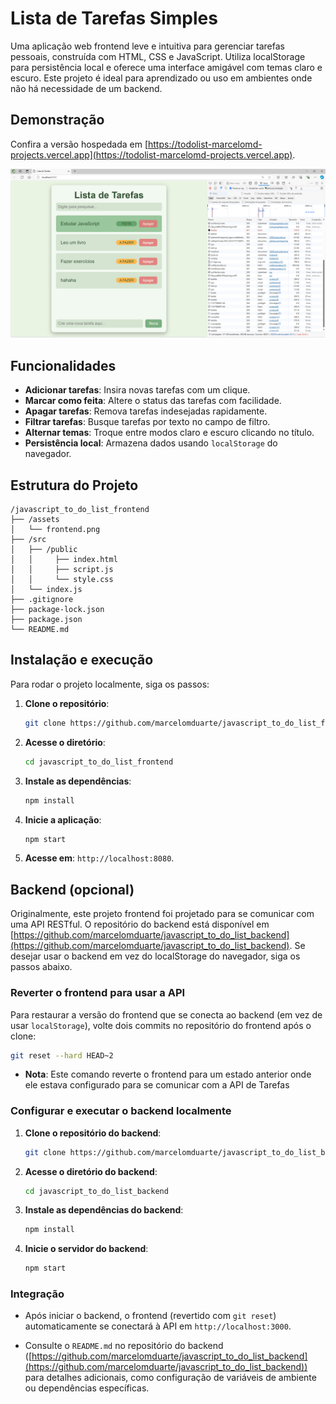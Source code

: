 # Lista de Tarefas Simples

Uma aplicação web frontend leve e intuitiva para gerenciar tarefas pessoais, construída com HTML, CSS e JavaScript. Utiliza localStorage para persistência local e oferece uma interface amigável com temas claro e escuro. Este projeto é ideal para aprendizado ou uso em ambientes onde não há necessidade de um backend.

## Demonstração

Confira a versão hospedada em [https://todolist-marcelomd-projects.vercel.app](https://todolist-marcelomd-projects.vercel.app).

![Lista de Tarefas](./assets/frontend.png)

## Funcionalidades

- **Adicionar tarefas**: Insira novas tarefas com um clique.
- **Marcar como feita**: Altere o status das tarefas com facilidade.
- **Apagar tarefas**: Remova tarefas indesejadas rapidamente.
- **Filtrar tarefas**: Busque tarefas por texto no campo de filtro.
- **Alternar temas**: Troque entre modos claro e escuro clicando no título.
- **Persistência local**: Armazena dados usando `localStorage` do navegador.

## Estrutura do Projeto

```text
/javascript_to_do_list_frontend
├── /assets
│   └── frontend.png
├── /src    
│   ├── /public
│   │     ├── index.html
│   │     ├── script.js
│   │     └── style.css
│   └── index.js          
├── .gitignore
├── package-lock.json
├── package.json
└── README.md
```

## Instalação e execução

Para rodar o projeto localmente, siga os passos:

1. **Clone o repositório**:

   ```bash
   git clone https://github.com/marcelomduarte/javascript_to_do_list_frontend.git
   ```

2. **Acesse o diretório**:

   ```bash
   cd javascript_to_do_list_frontend
   ```

3. **Instale as dependências**:

   ```bash
   npm install
   ```

4. **Inicie a aplicação**:

   ```bash
   npm start
   ```

5. **Acesse em**: `http://localhost:8080`.

## Backend (opcional)

Originalmente, este projeto frontend foi projetado para se comunicar com uma API RESTful. O repositório do backend está disponível em [https://github.com/marcelomduarte/javascript_to_do_list_backend](https://github.com/marcelomduarte/javascript_to_do_list_backend). Se desejar usar o backend em vez do localStorage do navegador, siga os passos abaixo.

### Reverter o frontend para usar a API

Para restaurar a versão do frontend que se conecta ao backend (em vez de usar `localStorage`), volte dois commits no repositório do frontend após o clone:

   ```bash
   git reset --hard HEAD~2
   ```

- **Nota**: Este comando reverte o frontend para um estado anterior onde ele estava configurado para se comunicar com a API de Tarefas

### Configurar e executar o backend localmente

1. **Clone o repositório do backend**:

   ```bash
   git clone https://github.com/marcelomduarte/javascript_to_do_list_backend.git
   ```

2. **Acesse o diretório do backend**:

   ```bash
   cd javascript_to_do_list_backend
   ```

3. **Instale as dependências do backend**:

   ```bash
   npm install
   ```

4. **Inicie o servidor do backend**:

   ```bash
   npm start
   ```

### Integração

- Após iniciar o backend, o frontend (revertido com `git reset`) automaticamente se conectará à API em `http://localhost:3000`.

- Consulte o `README.md` no repositório do backend ([https://github.com/marcelomduarte/javascript_to_do_list_backend](https://github.com/marcelomduarte/javascript_to_do_list_backend)) para detalhes adicionais, como configuração de variáveis de ambiente ou dependências específicas.
